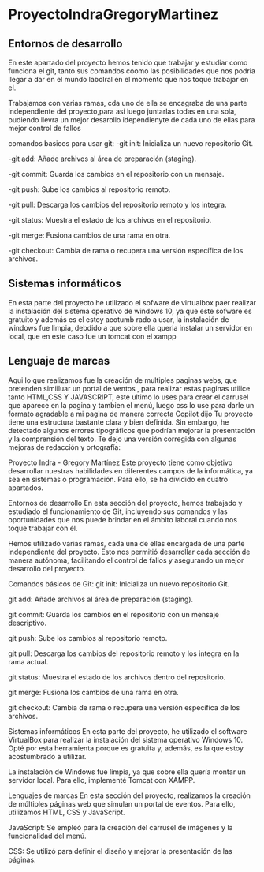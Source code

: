 # ProyectoIndraGregoryMartinez

## Entornos de desarrollo

En este apartado del proyecto hemos tenido que trabajar y estudiar como funciona el git, tanto sus comandos coomo las posibilidades que nos podria llegar a dar en el mundo labolral en el momento que nos toque trabajar en el.

Trabajamos con varias ramas, cda uno de ella se encagraba de una parte independiente del proyecto,para asi luego juntarlas todas en una sola, pudiendo llevra un mejor desarollo idependienyte de cada uno de ellas para mejor control de fallos

comandos basicos para usar git:
-git init: Inicializa un nuevo repositorio Git.

-git add: Añade archivos al área de preparación (staging).

-git commit: Guarda los cambios en el repositorio con un mensaje.

-git push: Sube los cambios al repositorio remoto.

-git pull: Descarga los cambios del repositorio remoto y los integra.

-git status: Muestra el estado de los archivos en el repositorio.

-git merge: Fusiona cambios de una rama en otra.

-git checkout: Cambia de rama o recupera una versión específica de los archivos.

## Sistemas informáticos

En esta parte del proyecto he utilizado el sofware de virtualbox paer realizar la instalación del sistema operativo de windows 10, ya que este sofware es gratuito y además es el estoy acotumb rado a usar, la instalación de windows fue limpia, debdido a que sobre ella queria instalar un servidor en local, que en este caso fue un tomcat con el xampp

## Lenguaje de marcas

Aqui lo que realizamos fue la creación de multiples paginas webs, que pretenden simiiluar un portal de ventos , para realizar estas paginas utilice tanto HTML,CSS Y JAVASCRIPT, este ultimo lo uses para crear el carrusel que aparece en la pagina y tambien el menú, luego css lo use para darle un formato agradable a mi pagina de manera correcta
Copilot dijo
Tu proyecto tiene una estructura bastante clara y bien definida. Sin embargo, he detectado algunos errores tipográficos que podrían mejorar la presentación y la comprensión del texto. Te dejo una versión corregida con algunas mejoras de redacción y ortografía:

Proyecto Indra - Gregory Martínez
Este proyecto tiene como objetivo desarrollar nuestras habilidades en diferentes campos de la informática, ya sea en sistemas o programación. Para ello, se ha dividido en cuatro apartados.

Entornos de desarrollo
En esta sección del proyecto, hemos trabajado y estudiado el funcionamiento de Git, incluyendo sus comandos y las oportunidades que nos puede brindar en el ámbito laboral cuando nos toque trabajar con él.

Hemos utilizado varias ramas, cada una de ellas encargada de una parte independiente del proyecto. Esto nos permitió desarrollar cada sección de manera autónoma, facilitando el control de fallos y asegurando un mejor desarrollo del proyecto.

Comandos básicos de Git:
git init: Inicializa un nuevo repositorio Git.

git add: Añade archivos al área de preparación (staging).

git commit: Guarda los cambios en el repositorio con un mensaje descriptivo.

git push: Sube los cambios al repositorio remoto.

git pull: Descarga los cambios del repositorio remoto y los integra en la rama actual.

git status: Muestra el estado de los archivos dentro del repositorio.

git merge: Fusiona los cambios de una rama en otra.

git checkout: Cambia de rama o recupera una versión específica de los archivos.

Sistemas informáticos
En esta parte del proyecto, he utilizado el software VirtualBox para realizar la instalación del sistema operativo Windows 10. Opté por esta herramienta porque es gratuita y, además, es la que estoy acostumbrado a utilizar.

La instalación de Windows fue limpia, ya que sobre ella quería montar un servidor local. Para ello, implementé Tomcat con XAMPP.

Lenguajes de marcas
En esta sección del proyecto, realizamos la creación de múltiples páginas web que simulan un portal de eventos. Para ello, utilizamos HTML, CSS y JavaScript.

JavaScript: Se empleó para la creación del carrusel de imágenes y la funcionalidad del menú.

CSS: Se utilizó para definir el diseño y mejorar la presentación de las páginas.
